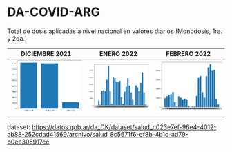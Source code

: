 # DA-COVID-ARG
Total de dosis aplicadas a nivel nacional en valores diarios (Monodosis, 1ra. y 2da.)

| DICIEMBRE 2021 | ENERO 2022 | FEBRERO 2022 |
| :---:          |     :---:      |          :---:  |
| ![Alt Text](https://github.com/facumruiz/DA-COVID-ARG/blob/main/img/descarga.png)   | ![Alt Text](https://github.com/facumruiz/DA-COVID-ARG/blob/main/img/descarga%20(1).png)     | ![Alt Text](https://github.com/facumruiz/DA-COVID-ARG/blob/main/img/descarga%20(2).png)     |


dataset: https://datos.gob.ar/da_DK/dataset/salud_c023e7ef-96e4-4012-ab88-252cdad41569/archivo/salud_8c5671f6-ef8b-4b1c-ad79-b0ee305917ee
